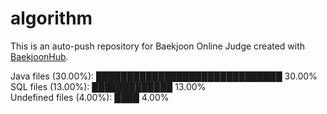 # algorithm

This is an auto-push repository for Baekjoon Online Judge created with [BaekjoonHub](https://github.com/BaekjoonHub/BaekjoonHub).

<!-- file_counts_start -->
Java files (30.00%): ██████████████████████████████ 30.00%<br/>SQL files (13.00%): █████████████ 13.00%<br/>Undefined files (4.00%): ████ 4.00%
<!-- file_counts_end -->
